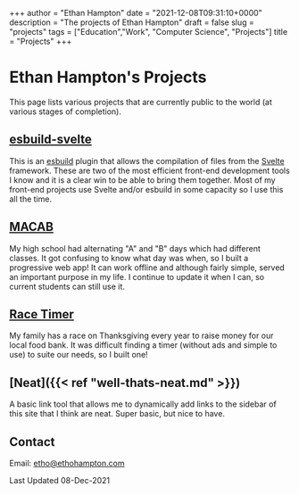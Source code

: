 +++
author = "Ethan Hampton"
date = "2021-12-08T09:31:10+0000"
description = "The projects of Ethan Hampton"
draft = false
slug = "projects"
tags = ["Education","Work", "Computer Science", "Projects"]
title = "Projects"
+++

# Ethan Hampton's Projects

This page lists various projects that are currently public to the world (at various stages of completion).

## [esbuild-svelte](https://github.com/EMH333/esbuild-svelte)
This is an [esbuild](https://github.com/evanw/esbuild) plugin that allows the compilation of files from the [Svelte](https://svelte.dev/) framework. These are two of the most efficient front-end development tools I know and it is a clear win to be able to bring them together. Most of my front-end projects use Svelte and/or esbuild in some capacity so I use this all the time.

## [MACAB](https://abday.ethohampton.com)
My high school had alternating "A" and "B" days which had different classes. It got confusing to know what day was when, so I built a progressive web app! It can work offline and although fairly simple, served an important purpose in my life. I continue to update it when I can, so current students can still use it.

## [Race Timer](https://www.ethohampton.com/projects/timer/)
My family has a race on Thanksgiving every year to raise money for our local food bank. It was difficult finding a timer (without ads and simple to use) to suite our needs, so I built one!

## [Neat]({{< ref "well-thats-neat.md" >}})
A basic link tool that allows me to dynamically add links to the sidebar of this site that I think are neat. Super basic, but nice to have.

## Contact
Email: [etho@ethohampton.com](mailto:etho@ethohampton.com)


Last Updated 08-Dec-2021
